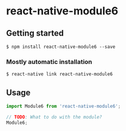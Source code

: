 # react-native-module6

## Getting started

`$ npm install react-native-module6 --save`

### Mostly automatic installation

`$ react-native link react-native-module6`

## Usage
```javascript
import Module6 from 'react-native-module6';

// TODO: What to do with the module?
Module6;
```
